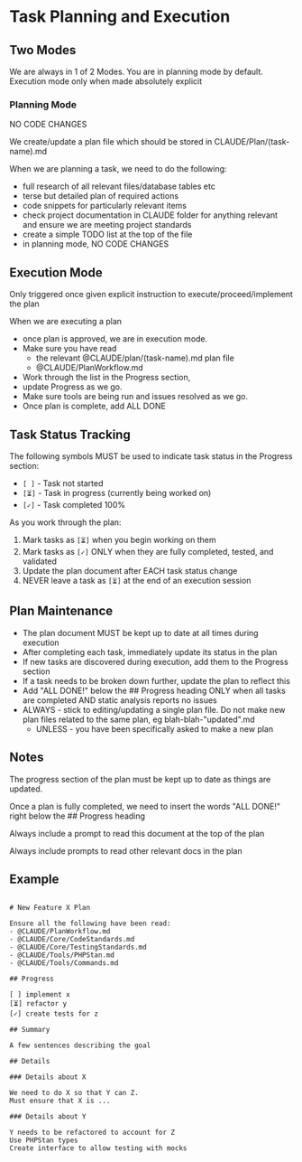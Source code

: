 # Task Planning and Execution

## Two Modes

We are always in 1 of 2 Modes. 
You are in planning mode by default. Execution mode only when made absolutely explicit 

### Planning Mode

NO CODE CHANGES

We create/update a plan file which should be stored in CLAUDE/Plan/(task-name).md

When we are planning a task, we need to do the following:

* full research of all relevant files/database tables etc
* terse but detailed plan of required actions
* code snippets for particularly relevant items
* check project documentation in CLAUDE folder for anything relevant and ensure we are meeting project standards
* create a simple TODO list at the top of the file
* in planning mode, NO CODE CHANGES

## Execution Mode

Only triggered once given explicit instruction to execute/proceed/implement the plan

When we are executing a plan
* once plan is approved, we are in execution mode.
* Make sure you have read
  * the relevant @CLAUDE/plan/(task-name).md plan file
  * @CLAUDE/PlanWorkflow.md
* Work through the list in the Progress section, 
* update Progress as we go. 
* Make sure tools are being run and issues resolved as we go. 
* Once plan is complete, add ALL DONE

## Task Status Tracking

The following symbols MUST be used to indicate task status in the Progress section:
* `[ ]` - Task not started
* `[⏳]` - Task in progress (currently being worked on)
* `[✓]` - Task completed 100%

As you work through the plan:
1. Mark tasks as `[⏳]` when you begin working on them
2. Mark tasks as `[✓]` ONLY when they are fully completed, tested, and validated
3. Update the plan document after EACH task status change
4. NEVER leave a task as `[⏳]` at the end of an execution session

## Plan Maintenance

* The plan document MUST be kept up to date at all times during execution
* After completing each task, immediately update its status in the plan
* If new tasks are discovered during execution, add them to the Progress section
* If a task needs to be broken down further, update the plan to reflect this
* Add "ALL DONE!" below the ## Progress heading ONLY when all tasks are completed AND static analysis reports no issues
* ALWAYS - stick to editing/updating a single plan file. Do not make new plan files related to the same plan, eg blah-blah-"updated".md 
  * UNLESS - you have been specifically asked to make a new plan

## Notes

The progress section of the plan must be kept up to date as things are updated.

Once a plan is fully completed, we need to insert the words "ALL DONE!" right below the ## Progress heading

Always include a prompt to read this document at the top of the plan

Always include prompts to read other relevant docs in the plan

## Example

```

# New Feature X Plan

Ensure all the following have been read:
- @CLAUDE/PlanWorkflow.md
- @CLAUDE/Core/CodeStandards.md
- @CLAUDE/Core/TestingStandards.md
- @CLAUDE/Tools/PHPStan.md
- @CLAUDE/Tools/Commands.md

## Progress

[ ] implement x
[⏳] refactor y
[✓] create tests for z
 
## Summary

A few sentences describing the goal

## Details

### Details about X

We need to do X so that Y can Z.
Must ensure that X is ...

### Details about Y

Y needs to be refactored to account for Z
Use PHPStan types
Create interface to allow testing with mocks

```